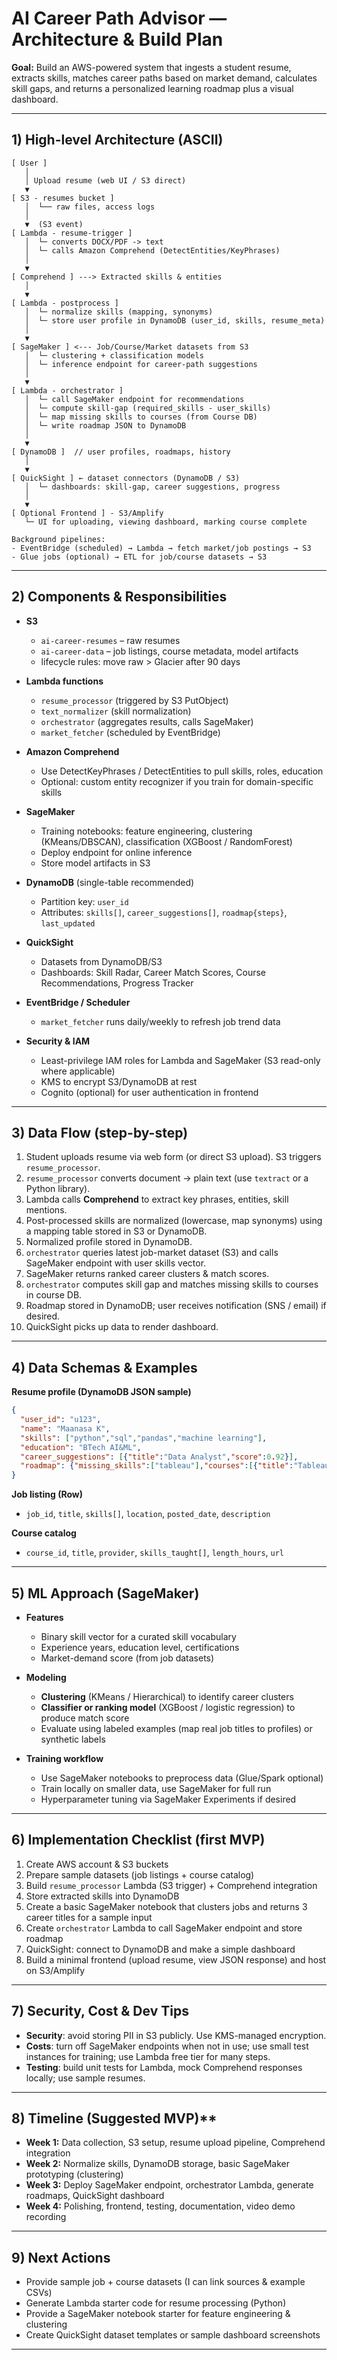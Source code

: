 # AI Career Path Advisor — Architecture & Build Plan

**Goal:** Build an AWS-powered system that ingests a student resume, extracts skills, matches career paths based on market demand, calculates skill gaps, and returns a personalized learning roadmap plus a visual dashboard.

---

## 1) High-level Architecture (ASCII)

```
[ User ]
   │
   │ Upload resume (web UI / S3 direct)
   ▼
[ S3 - resumes bucket ]
   │  └── raw files, access logs
   │
   ▼  (S3 event)
[ Lambda - resume-trigger ]
   │  └─ converts DOCX/PDF -> text
   │  └─ calls Amazon Comprehend (DetectEntities/KeyPhrases)
   │
   ▼
[ Comprehend ] ---> Extracted skills & entities
   │
   ▼
[ Lambda - postprocess ]
   │  └─ normalize skills (mapping, synonyms)
   │  └─ store user profile in DynamoDB (user_id, skills, resume_meta)
   │
   ▼
[ SageMaker ] <--- Job/Course/Market datasets from S3
   │  └─ clustering + classification models
   │  └─ inference endpoint for career-path suggestions
   │
   ▼
[ Lambda - orchestrator ]
   │  └─ call SageMaker endpoint for recommendations
   │  └─ compute skill-gap (required_skills - user_skills)
   │  └─ map missing skills to courses (from Course DB)
   │  └─ write roadmap JSON to DynamoDB
   │
   ▼
[ DynamoDB ]  // user profiles, roadmaps, history
   │
   ▼
[ QuickSight ] ← dataset connectors (DynamoDB / S3)
   │  └─ dashboards: skill-gap, career suggestions, progress
   │
   ▼
[ Optional Frontend ] - S3/Amplify
   └─ UI for uploading, viewing dashboard, marking course complete

Background pipelines:
- EventBridge (scheduled) → Lambda → fetch market/job postings → S3
- Glue jobs (optional) → ETL for job/course datasets → S3
```

---

## 2) Components & Responsibilities

- **S3**

  - `ai-career-resumes` – raw resumes
  - `ai-career-data` – job listings, course metadata, model artifacts
  - lifecycle rules: move raw > Glacier after 90 days

- **Lambda functions**

  - `resume_processor` (triggered by S3  PutObject)
  - `text_normalizer` (skill normalization)
  - `orchestrator` (aggregates results, calls SageMaker)
  - `market_fetcher` (scheduled by EventBridge)

- **Amazon Comprehend**

  - Use DetectKeyPhrases / DetectEntities to pull skills, roles, education
  - Optional: custom entity recognizer if you train for domain-specific skills

- **SageMaker**

  - Training notebooks: feature engineering, clustering (KMeans/DBSCAN), classification (XGBoost / RandomForest)
  - Deploy endpoint for online inference
  - Store model artifacts in S3

- **DynamoDB** (single-table recommended)

  - Partition key: `user_id`
  - Attributes: `skills[]`, `career_suggestions[]`, `roadmap{steps}`, `last_updated`

- **QuickSight**

  - Datasets from DynamoDB/S3
  - Dashboards: Skill Radar, Career Match Scores, Course Recommendations, Progress Tracker

- **EventBridge / Scheduler**

  - `market_fetcher` runs daily/weekly to refresh job trend data

- **Security & IAM**

  - Least-privilege IAM roles for Lambda and SageMaker (S3 read-only where applicable)
  - KMS to encrypt S3/DynamoDB at rest
  - Cognito (optional) for user authentication in frontend

---

## 3) Data Flow (step-by-step)

1. Student uploads resume via web form (or direct S3 upload). S3 triggers `resume_processor`.
2. `resume_processor` converts document → plain text (use `textract` or a Python library).
3. Lambda calls **Comprehend** to extract key phrases, entities, skill mentions.
4. Post-processed skills are normalized (lowercase, map synonyms) using a mapping table stored in S3 or DynamoDB.
5. Normalized profile stored in DynamoDB.
6. `orchestrator` queries latest job-market dataset (S3) and calls SageMaker endpoint with user skills vector.
7. SageMaker returns ranked career clusters & match scores.
8. `orchestrator` computes skill gap and matches missing skills to courses in course DB.
9. Roadmap stored in DynamoDB; user receives notification (SNS / email) if desired.
10. QuickSight picks up data to render dashboard.

---

## 4) Data Schemas & Examples

**Resume profile (DynamoDB JSON sample)**

```json
{
  "user_id": "u123",
  "name": "Maanasa K",
  "skills": ["python","sql","pandas","machine learning"],
  "education": "BTech AI&ML",
  "career_suggestions": [{"title":"Data Analyst","score":0.92}],
  "roadmap": {"missing_skills":["tableau"],"courses":[{"title":"Tableau Essentials","url":"..."}]}
}
```

**Job listing (Row)**

- `job_id`, `title`, `skills[]`, `location`, `posted_date`, `description`

**Course catalog**

- `course_id`, `title`, `provider`, `skills_taught[]`, `length_hours`, `url`

---

## 5) ML Approach (SageMaker)

- **Features**

  - Binary skill vector for a curated skill vocabulary
  - Experience years, education level, certifications
  - Market-demand score (from job datasets)

- **Modeling**

  - **Clustering** (KMeans / Hierarchical) to identify career clusters
  - **Classifier or ranking model** (XGBoost / logistic regression) to produce match score
  - Evaluate using labeled examples (map real job titles to profiles) or synthetic labels

- **Training workflow**

  - Use SageMaker notebooks to preprocess data (Glue/Spark optional)
  - Train locally on smaller data, use SageMaker for full run
  - Hyperparameter tuning via SageMaker Experiments if desired

---

## 6) Implementation Checklist (first MVP)

1. Create AWS account & S3 buckets
2. Prepare sample datasets (job listings + course catalog)
3. Build `resume_processor` Lambda (S3 trigger) + Comprehend integration
4. Store extracted skills into DynamoDB
5. Create a basic SageMaker notebook that clusters jobs and returns 3 career titles for a sample input
6. Create `orchestrator` Lambda to call SageMaker endpoint and store roadmap
7. QuickSight: connect to DynamoDB and make a simple dashboard
8. Build a minimal frontend (upload resume, view JSON response) and host on S3/Amplify

---

## 7) Security, Cost & Dev Tips

- **Security**: avoid storing PII in S3 publicly. Use KMS-managed encryption.
- **Costs**: turn off SageMaker endpoints when not in use; use small test instances for training; use Lambda free tier for many steps.
- **Testing**: build unit tests for Lambda, mock Comprehend responses locally; use sample resumes.

---

## 8) Timeline (Suggested MVP)\*\*

- **Week 1:** Data collection, S3 setup, resume upload pipeline, Comprehend integration
- **Week 2:** Normalize skills, DynamoDB storage, basic SageMaker prototyping (clustering)
- **Week 3:** Deploy SageMaker endpoint, orchestrator Lambda, generate roadmaps, QuickSight dashboard
- **Week 4:** Polishing, frontend, testing, documentation, video demo recording

---

## 9) Next Actions 

- Provide sample job + course datasets (I can link sources & example CSVs)
- Generate Lambda starter code for resume processing (Python)
- Provide a SageMaker notebook starter for feature engineering & clustering
- Create QuickSight dataset templates or sample dashboard screenshots

---
